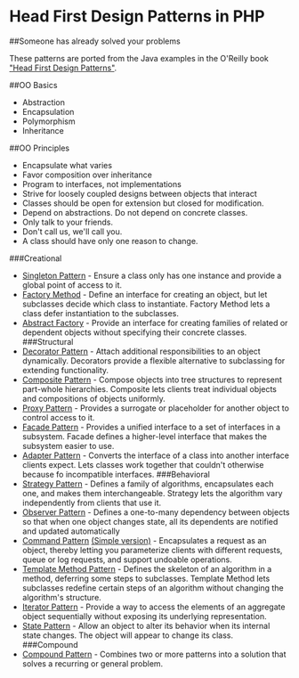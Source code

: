 # Head First Design Patterns in PHP
##Someone has already solved your problems

These patterns are ported from the Java examples in the O'Reilly book ["Head First Design Patterns"](http://www.headfirstlabs.com/books/hfdp/).

##OO Basics
* Abstraction
* Encapsulation
* Polymorphism
* Inheritance

##OO Principles
* Encapsulate what varies
* Favor composition over inheritance
* Program to interfaces, not implementations
* Strive for loosely coupled designs between objects that interact
* Classes should be open for extension but closed for modification.
* Depend on abstractions. Do not depend on concrete classes.
* Only talk to your friends.
* Don't call us, we'll call you.
* A class should have only one reason to change.

###Creational
* [Singleton Pattern](SingletonPattern.php) - Ensure a class only has one instance and provide a global point of access to it.
* [Factory Method](FactoryMethod.php) - Define an interface for creating an object, but let subclasses decide which class to instantiate. Factory Method lets a class defer instantiation to the subclasses.
* [Abstract Factory](FactoryPatternAbstract.php) - Provide an interface for creating families of related or dependent objects without specifying their concrete classes.
###Structural
* [Decorator Pattern](DecoratorPattern.php) - Attach additional responsibilities to an object dynamically. Decorators provide a flexible alternative to subclassing for extending functionality.
* [Composite Pattern](CompositePattern.php) - Compose objects into tree structures to represent part-whole hierarchies. Composite lets clients treat individual objects and compositions of objects uniformly.
* [Proxy Pattern](ProxyPattern.php) - Provides a surrogate or placeholder for another object to control access to it.
* [Facade Pattern](FacadePattern.php) - Provides a unified interface to a set of interfaces in a subsystem. Facade defines a higher-level interface that makes the subsystem easier to use.
* [Adapter Pattern](AdapterPattern.php) - Converts the interface of a class into another interface clients expect. Lets classes work together that couldn't otherwise because fo incompatible interfaces.
###Behavioral
* [Strategy Pattern](StrategyPattern.php) - Defines a family of algorithms, encapsulates each one, and makes them interchangeable. Strategy lets the algorithm vary independently from clients that use it.
* [Observer Pattern](ObserverPattern.php) - Defines a one-to-many dependency between objects so that when one object changes state, all its dependents are notified and updated automatically
* [Command Pattern](CommandPattern.php) [(Simple version)](CommandPatternSimple.php) - Encapsulates a request as an object, thereby letting you parameterize clients with different requests, queue or log requests, and support undoable operations.
* [Template Method Pattern](TemplateMethodPattern.php) - Defines the skeleton of an algorithm in a method, deferring some steps to subclasses. Template Method lets subclasses redefine certain steps of an algorithm without changing the algorithm's structure.
* [Iterator Pattern](IteratorPattern.php) - Provide a way to access the elements of an aggregate object sequentially without exposing its underlying representation.
* [State Pattern](StatePattern.php) - Allow an object to alter its behavior when its internal state changes. The object will appear to change its class.
###Compound
* [Compound Pattern](CompoundPatter.php) - Combines two or more patterns into a solution that solves a recurring or general problem.
